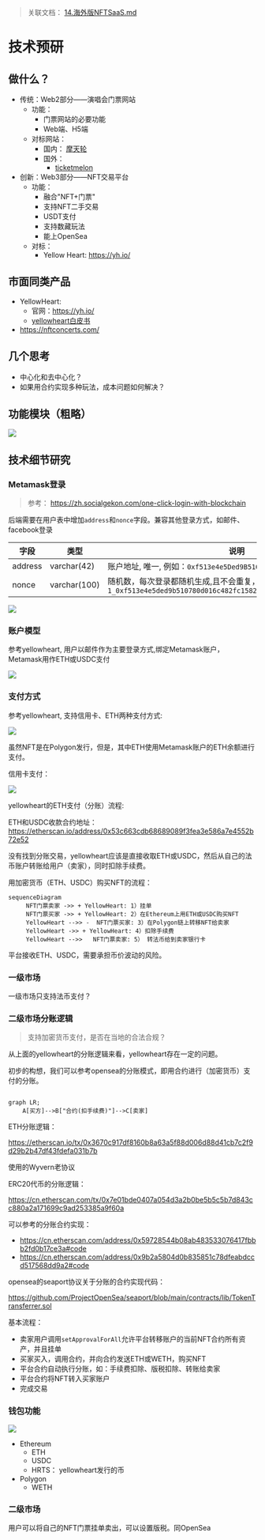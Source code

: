 > 关联文档： [14.海外版NFTSaaS.md](../14.海外版NFTSaaS.md)

# 技术预研

## 做什么？

- 传统：Web2部分——演唱会门票网站
  - 功能：
    - 门票网站的必要功能
    - Web端、H5端
  - 对标网站：
    - 国内： [摩天轮](https://www.moretickets.com/)
    - 国外：
      - [ticketmelon](https://www.ticketmelon.com/)
- 创新：Web3部分——NFT交易平台
  - 功能：
    - 融合"NFT+门票"
    - 支持NFT二手交易
    - USDT支付
    - 支持数藏玩法
    - 能上OpenSea
  - 对标：
      - Yellow Heart: https://yh.io/

## 市面同类产品

- YellowHeart:
  - 官网：https://yh.io/
  - [yellowheart白皮书](yellowheart-protocol-whitepaper.pdf)
- https://nftconcerts.com/



## 几个思考
- 中心化和去中心化？
- 如果用合约实现多种玩法，成本问题如何解决？

## 功能模块（粗略）

![](../imgs/fansland-modules.png)



## 技术细节研究

### Metamask登录


> 参考： https://zh.socialgekon.com/one-click-login-with-blockchain



后端需要在用户表中增加`address`和`nonce`字段。兼容其他登录方式，如邮件、facebook登录

| 字段 | 类型 | 说明|
|-----|-----|-----|
| address | varchar(42)| 账户地址, 唯一, 例如：`0xf513e4e5Ded9B510780D016c482fC158209DE9AA`|
| nonce| varchar(100) | 随机数，每次登录都随机生成,且不会重复， 例如签名消息：`1_0xf513e4e5ded9b510780d016c482fc158209de9aa_29933_1672989603538`|


![](../imgs/metamask-login.jpg)

### 账户模型


参考yellowheart, 用户以邮件作为主要登录方式,绑定Metamask账户，Metamask用作ETH或USDC支付

![](../imgs/yellowheart-wallet.jpeg)




### 支付方式

参考yellowheart, 支持信用卡、ETH两种支付方式:

![](../imgs/yellowheart-payment.png )


虽然NFT是在Polygon发行，但是，其中ETH使用Metamask账户的ETH余额进行支付。

信用卡支付：

![](../imgs/yellowheart-credit.png)



yellowheart的ETH支付（分账）流程:

ETH和USDC收款合约地址： https://etherscan.io/address/0x53c663cdb68689089f3fea3e586a7e4552b72e52


没有找到分账交易，yellowheart应该是直接收取ETH或USDC，然后从自己的法币账户转账给用户（卖家），同时扣除手续费。


用加密货币（ETH、USDC）购买NFT的流程：

```mermaid
sequenceDiagram
     NFT门票卖家 ->> + YellowHeart: 1）挂单
     NFT门票买家 ->> + YellowHeart: 2）在Ethereum上用ETH或USDC购买NFT
     YellowHeart -->> -  NFT门票买家: 3）在Polygon链上转移NFT给卖家
     YellowHeart ->> + YellowHeart: 4）扣除手续费
     YellowHeart -->>   NFT门票卖家: 5） 转法币给到卖家银行卡

```

平台接收ETH、USDC，需要承担币价波动的风险。


### 一级市场

一级市场只支持法币支付？

### 二级市场分账逻辑

> 支持加密货币支付，是否在当地的合法合规？

从上面的yellowheart的分账逻辑来看，yellowheart存在一定的问题。


初步的构想，我们可以参考opensea的分账模式，即用合约进行（加密货币）支付的分账。


```mermaid

graph LR;
    A[买方]-->B["合约(扣手续费)"]-->C[卖家]

```


ETH分账逻辑：

https://etherscan.io/tx/0x3670c917df8160b8a63a5f88d006d88d41cb7c2f9d29b2b47df43fdefa031b7b

使用的Wyvern老协议

ERC20代币的分账逻辑：

https://cn.etherscan.com/tx/0x7e01bde0407a054d3a2b0be5b5c5b7d843cc880a2a171699c9ad253385a9f60a


可以参考的分账合约实现：

- https://cn.etherscan.com/address/0x59728544b08ab483533076417fbbb2fd0b17ce3a#code
- https://cn.etherscan.com/address/0x9b2a5804d0b835851c78dfeabdccd517568dd9a2#code


opensea的seaport协议关于分账的合约实现代码：

https://github.com/ProjectOpenSea/seaport/blob/main/contracts/lib/TokenTransferrer.sol

基本流程：

- 卖家用户调用`setApprovalForAll`允许平台转移账户的当前NFT合约所有资产，并且挂单
- 买家买入，调用合约，并向合约发送ETH或WETH，购买NFT
- 平台合约自动执行分账，如：手续费扣除、版税扣除、转账给卖家
- 平台合约将NFT转入买家账户
- 完成交易



### 钱包功能

![](../imgs/yellowheart-wallet-assets.jpeg)


- Ethereum
  - ETH
  - USDC
  - HRTS： yellowheart发行的币
- Polygon
  - WETH


### 二级市场

用户可以将自己的NFT门票挂单卖出，可以设置版税。同OpenSea



